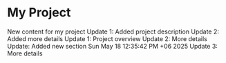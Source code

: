 # My Project
New content for my project
Update 1: Added project description
Update 2: Added more details
Update 1: Project overview
Update 2: More details
Update: Added new section Sun May 18 12:35:42 PM +06 2025
Update 3: More details
